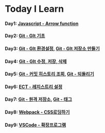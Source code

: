 # Today I Learn

#### Day1: [Javascript - Arrow function](./Javascript/ECMA6.md)

#### Day2: [Git - GIt 기초](./Git/2019-09-21_Git_01.md)

#### Day3: [Git - GIt 환경설정](./Git/2019-09-22_Git_02.md), [Git - GIt 저장소 만들기](./Git/2019-09-22_Git_03.md)

#### Day4: [Git - GIt 수정, 저장, 삭제](./Git/2019-09-23_Git_04.md)

#### Day5: [Git - 커밋 히스토리 조회](./Git/2019-09-24_Git_05.md), [Git - 되돌리기](./Git/2019-09-24_Git_06.md)

####  Day6: [ECT - 레지스트리 설정](./ETC/2019-09-25_ETC_Registry.md)

#### Day7: [Git - 원격 저장소](./Git/2019-09-27_Git_07.md), [Git - 태그](./Git/2019-09-27_Git_08.md)

#### Day8: [Webpack - CSS로딩하기](./Webpack/2019-10-04_Webpack_01.md)

#### Day9: [VSCode - 확장프로그램](./VSCode/2019-10-05_VSCode_01.md)

















